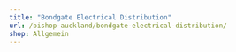 ```yaml
---
title: "Bondgate Electrical Distribution"
url: /bishop-auckland/bondgate-electrical-distribution/
shop: Allgemein
---
```

